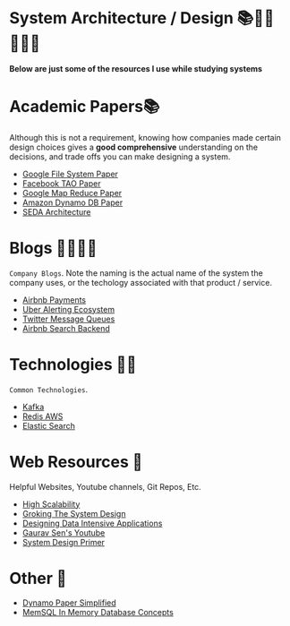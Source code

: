 # **System Architecture / Design** 📚👨‍💻👩‍💻🔥 
#### Below are just some of the resources I use while studying systems

# **Academic Papers**📚
Although this is not a requirement, knowing how companies made certain design choices gives a **good comprehensive** understanding on the decisions, and trade offs you can make designing a system.
* [Google File System Paper](https://static.googleusercontent.com/media/research.google.com/en//archive/gfs-sosp2003.pdf)
* [Facebook TAO Paper](https://www.usenix.org/system/files/conference/atc13/atc13-bronson.pdf)
* [Google Map Reduce Paper](https://static.googleusercontent.com/media/research.google.com/en//archive/mapreduce-osdi04.pdf)
* [Amazon Dynamo DB Paper](https://www.allthingsdistributed.com/files/amazon-dynamo-sosp2007.pdf)
* [SEDA Architecture](http://www.sosp.org/2001/papers/welsh.pdf)

# **Blogs 👨‍💻👩‍💻**
`Company Blogs`. Note the naming is the actual name of the system the company uses, 
or the techology associated with that product / service.
* [Airbnb Payments](https://medium.com/airbnb-engineering/scaling-airbnbs-payment-platform-43ebfc99b324)
* [Uber Alerting Ecosystem](https://eng.uber.com/observability-at-scale/)
* [Twitter Message Queues](https://blog.twitter.com/engineering/en_us/a/2015/handling-five-billion-sessions-a-day-in-real-time.html)
* [Airbnb Search Backend](https://medium.com/airbnb-engineering/nebula-as-a-storage-platform-to-build-airbnbs-search-backends-ecc577b05f06)

# **Technologies 💾💽**
`Common Technologies`.
* [Kafka](https://kafka.apache.org/)
* [Redis AWS](https://aws.amazon.com/redis/)
* [Elastic Search](https://www.elastic.co/products/elasticsearch)

# **Web Resources 💎**
Helpful Websites, Youtube channels, Git Repos, Etc. 
* [High Scalability](http://highscalability.squarespace.com/blog/category/strategy)
* [Groking The System Design](https://www.educative.io/collection/5668639101419520/5649050225344512)
* [Designing Data Intensive Applications](https://pdfs.semanticscholar.org/24f1/4e3b30012c2bc7e3abbdb16e2b3365d6f920.pdf)
* [Gaurav Sen's Youtube](https://www.youtube.com/playlist?list=PLMCXHnjXnTnvo6alSjVkgxV-VH6EPyvoX)
* [System Design Primer](https://github.com/donnemartin/system-design-primer)

# **Other 🤖**
 * [Dynamo Paper Simplified](https://www.dynamodbguide.com/the-dynamo-paper/)
 * [MemSQL In Memory Database Concepts](https://docs.memsql.com/concepts/v6.8/concepts-overview/)


    







